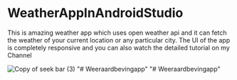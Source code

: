 # WeatherAppInAndroidStudio
This is amazing weather app which uses open weather api and it can fetch the weather of your current location or any particular city. The UI of the app is completely responsive and you can also watch the detailed tutorial on my Channel


![Copy of seek bar (3)](https://user-images.githubusercontent.com/64765400/103085628-1c2cac00-4597-11eb-9c40-3d1663e0a39a.png)
"# Weeraardbevingapp" 
"# Weeraardbevingapp" 
